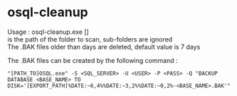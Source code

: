 # osql-cleanup

Usage : osql-cleanup.exe <folder> [<days>]  
<folder> is the path of the folder to scan, sub-folders are ignored  
The .BAK files older than <days> days are deleted, default value is 7 days  
  
The .BAK files can be created by the following command :  
````
"[PATH_TO]OSQL.exe" -S <SQL_SERVER> -U <USER> -P <PASS> -Q "BACKUP DATABASE <BASE_NAME> TO DISK='[EXPORT_PATH]%DATE:~6,4%%DATE:~3,2%%DATE:~0,2%-<BASE_NAME>.BAK'"
````
